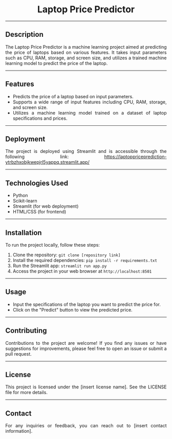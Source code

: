 <div align="center">

# Laptop Price Predictor

</div>

---

<div align="justify">

## Description

The Laptop Price Predictor is a machine learning project aimed at predicting the price of laptops based on various features. It takes input parameters such as CPU, RAM, storage, and screen size, and utilizes a trained machine learning model to predict the price of the laptop.

</div>

---

<div align="justify">

## Features

- Predicts the price of a laptop based on input parameters.
- Supports a wide range of input features including CPU, RAM, storage, and screen size.
- Utilizes a machine learning model trained on a dataset of laptop specifications and prices.

</div>

---

<div align="justify">

## Deployment

The project is deployed using Streamlit and is accessible through the following link: https://laptoppriceprediction-ytrbzhxobjkwepjrl5yappq.streamlit.app/
</div>

---

<div align="justify">

## Technologies Used

- Python
- Scikit-learn
- Streamlit (for web deployment)
- HTML/CSS (for frontend)

</div>

---

<div align="justify">

## Installation

To run the project locally, follow these steps:

1. Clone the repository: `git clone [repository link]`
2. Install the required dependencies: `pip install -r requirements.txt`
3. Run the Streamlit app: `streamlit run app.py`
4. Access the project in your web browser at `http://localhost:8501`

</div>

---

<div align="justify">

## Usage

- Input the specifications of the laptop you want to predict the price for.
- Click on the "Predict" button to view the predicted price.

</div>

---

<div align="justify">

## Contributing

Contributions to the project are welcome! If you find any issues or have suggestions for improvements, please feel free to open an issue or submit a pull request.

</div>

---

<div align="justify">

## License

This project is licensed under the [insert license name]. See the LICENSE file for more details.

</div>

---

<div align="justify">

## Contact

For any inquiries or feedback, you can reach out to [insert contact information].

</div>
